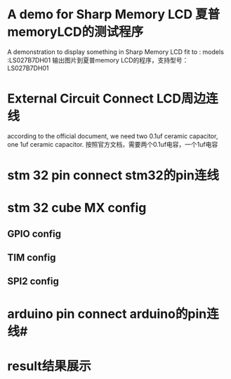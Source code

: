 # A demo for Sharp Memory LCD 夏普memoryLCD的测试程序 #
A demonstration to display something in Sharp Memory LCD 
fit to : models :LS027B7DH01
输出图片到夏普memory LCD的程序，支持型号：LS027B7DH01

# External Circuit Connect LCD周边连线 #
according to the official document, we need two 0.1uf ceramic capacitor, one 1uf ceramic capacitor.
按照官方文档，需要两个0.1uf电容，一个1uf电容


# stm 32 pin connect stm32的pin连线 #

# stm 32 cube MX config #
## GPIO config ##
## TIM config ##
## SPI2 config ##

# arduino pin connect arduino的pin连线#

# result结果展示 #
